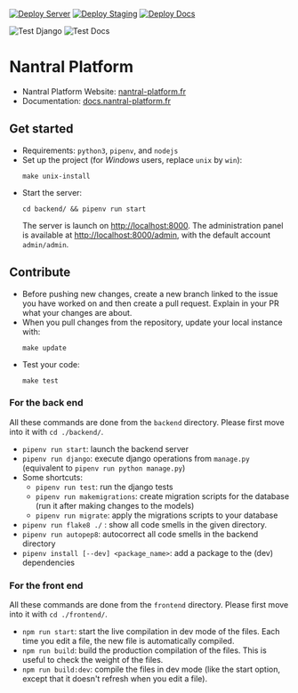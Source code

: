 [![Deploy Server](https://github.com/3cn-ecn/nantralPlatform/actions/workflows/deploy-server.yml/badge.svg?branch=master)](https://nantral-platform.fr)
[![Deploy Staging](https://github.com/3cn-ecn/nantralPlatform/actions/workflows/deploy-staging.yml/badge.svg?branch=staging)](https://dev.nantral-platform.fr)
[![Deploy Docs](https://github.com/3cn-ecn/nantralPlatform/actions/workflows/deploy-docs.yml/badge.svg?branch=master)](https://docs.nantral-platform.fr)

![Test Django](https://github.com/3cn-ecn/nantralPlatform/actions/workflows/test-django.yml/badge.svg)
![Test Docs](https://github.com/3cn-ecn/nantralPlatform/actions/workflows/test-docs.yml/badge.svg)

# Nantral Platform

* Nantral Platform Website: [nantral-platform.fr](https://nantral-platform.fr)
* Documentation: [docs.nantral-platform.fr](https://docs.nantral-platform.fr)

## Get started

* Requirements: `python3`, `pipenv`, and `nodejs`
* Set up the project (for *Windows* users, replace `unix` by `win`):
    ```
    make unix-install
    ```
* Start the server:
    ```
    cd backend/ && pipenv run start
    ```
    The server is launch on [http://localhost:8000](http://localhost:8000). The administration panel is available at [http://localhost:8000/admin](http://localhost:8000/admin), with the default account `admin/admin`.

## Contribute

* Before pushing new changes, create a new branch linked to the issue you have worked on and then create a pull request. Explain in your PR what your changes are about.
* When you pull changes from the repository, update your local instance with:
    ```
    make update
    ```
* Test your code:
    ```
    make test
    ```
### For the back end

All these commands are done from the `backend` directory. Please first move into it with `cd ./backend/`.
* `pipenv run start`: launch the backend server
* `pipenv run django`: execute django operations from `manage.py` (equivalent to `pipenv run python manage.py`)
* Some shortcuts:
    * `pipenv run test`: run the django tests
    * `pipenv run makemigrations`: create migration scripts for the database (run it after making changes to the models)
    * `pipenv run migrate`: apply the migrations scripts to your database
* `pipenv run flake8 ./` : show all code smells in the given directory.
* `pipenv run autopep8`: autocorrect all code smells in the backend directory
* `pipenv install [--dev] <package_name>`: add a package to the (dev) dependencies

### For the front end

All these commands are done from the `frontend` directory. Please first move into it with `cd ./frontend/`.
* `npm run start`: start the live compilation in dev mode of the files. Each time you edit a file, the new file is automatically compiled.
* `npm run build`: build the production compilation of the files. This is useful to check the weight of the files.
* `npm run build:dev`: compile the files in dev mode (like the start option, except that it doesn't refresh when you edit a file).
